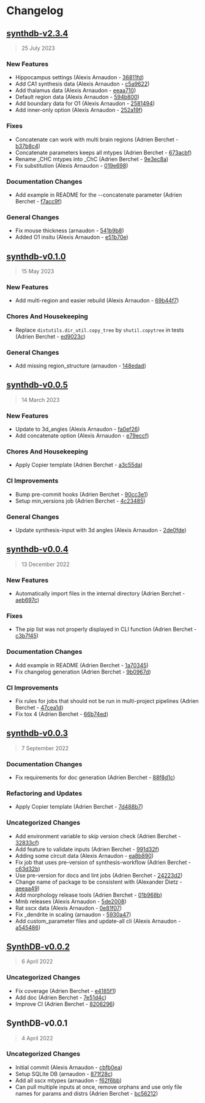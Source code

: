 # Changelog

## [synthdb-v2.3.4](https://bbpgitlab.epfl.ch/neuromath/synthdb/compare/synthdb-v0.1.0...synthdb-v2.3.4)

> 25 July 2023

### New Features

- Hippocampus settings (Alexis Arnaudon - [36811fd](https://bbpgitlab.epfl.ch/neuromath/synthdb/commit/36811fd733085696776c0d8183e470bff98fd9b5))
- Add CA1 synthesis data (Alexis Arnaudon - [c5a9622](https://bbpgitlab.epfl.ch/neuromath/synthdb/commit/c5a9622b35b0269c9ef58185c4de88654617b0f0))
- Add thalamus data (Alexis Arnaudon - [eeaa710](https://bbpgitlab.epfl.ch/neuromath/synthdb/commit/eeaa710b30c923d86db96433666e1621880e3a44))
- Default region data (Alexis Arnaudon - [594b800](https://bbpgitlab.epfl.ch/neuromath/synthdb/commit/594b8009cb997959aeca2acb6f017518846872e5))
- Add boundary data for O1 (Alexis Arnaudon - [2581494](https://bbpgitlab.epfl.ch/neuromath/synthdb/commit/2581494382ecdfd231923d48d92bdf6fc7a3a682))
- Add inner-only option (Alexis Arnaudon - [252a19f](https://bbpgitlab.epfl.ch/neuromath/synthdb/commit/252a19fad373ac8845e52c7cf72801425b8fd66a))

### Fixes

- Concatenate can work with multi brain regions (Adrien Berchet - [b37b8c4](https://bbpgitlab.epfl.ch/neuromath/synthdb/commit/b37b8c447cce59db3e00543d8cbf6fe31872dd68))
- Concatenate parameters keeps all mtypes (Adrien Berchet - [673acbf](https://bbpgitlab.epfl.ch/neuromath/synthdb/commit/673acbff112ce4c980e9f4cc6dd2eaf7b276eca9))
- Rename _CHC mtypes into _ChC (Adrien Berchet - [9e3ec8a](https://bbpgitlab.epfl.ch/neuromath/synthdb/commit/9e3ec8a844605cc49867fe7c85b69c2a25dca44b))
- Fix substitution (Alexis Arnaudon - [019e698](https://bbpgitlab.epfl.ch/neuromath/synthdb/commit/019e6982d52a66ff553790fbf38fa2f971048c34))

### Documentation Changes

- Add example in README for the --concatenate parameter (Adrien Berchet - [f7acc9f](https://bbpgitlab.epfl.ch/neuromath/synthdb/commit/f7acc9f76ae6a4f504e625a1e106ad15f548775b))

### General Changes

- Fix mouse thickness (arnaudon - [541b9b8](https://bbpgitlab.epfl.ch/neuromath/synthdb/commit/541b9b8e81038f7f126dd2d22dad5b7efdc95a29))
- Added O1 insitu (Alexis Arnaudon - [e51b70e](https://bbpgitlab.epfl.ch/neuromath/synthdb/commit/e51b70ebd7280426da968875d39b6828196a3490))

## [synthdb-v0.1.0](https://bbpgitlab.epfl.ch/neuromath/synthdb/compare/synthdb-v0.0.5...synthdb-v0.1.0)

> 15 May 2023

### New Features

- Add multi-region and easier rebuild (Alexis Arnaudon - [69b44f7](https://bbpgitlab.epfl.ch/neuromath/synthdb/commit/69b44f7d13fd0652e248319b5d3d29615b425d09))

### Chores And Housekeeping

- Replace `distutils.dir_util.copy_tree` by `shutil.copytree` in tests (Adrien Berchet - [ed9023c](https://bbpgitlab.epfl.ch/neuromath/synthdb/commit/ed9023c1b621f59b4edaf0160c7245ea6fb1763d))

### General Changes

- Add missing region_structure (arnaudon - [148edad](https://bbpgitlab.epfl.ch/neuromath/synthdb/commit/148edade386f8b0a6955014de3db73f0df54d95a))

## [synthdb-v0.0.5](https://bbpgitlab.epfl.ch/neuromath/synthdb/compare/synthdb-v0.0.4...synthdb-v0.0.5)

> 14 March 2023

### New Features

- Update to 3d_angles (Alexis Arnaudon - [fa0ef26](https://bbpgitlab.epfl.ch/neuromath/synthdb/commit/fa0ef26ab8d6594f48b414ad2ff4d16d5300cbbe))
- Add concatenate option (Alexis Arnaudon - [e79eccf](https://bbpgitlab.epfl.ch/neuromath/synthdb/commit/e79eccfe80c63a8762aa5a9e94b4756876069c99))

### Chores And Housekeeping

- Apply Copier template (Adrien Berchet - [a3c55da](https://bbpgitlab.epfl.ch/neuromath/synthdb/commit/a3c55da4e078f4c393def5f70f0dea330a813b30))

### CI Improvements

- Bump pre-commit hooks (Adrien Berchet - [90cc3e1](https://bbpgitlab.epfl.ch/neuromath/synthdb/commit/90cc3e14eed528f0c7de2391b9f9e90786b8a734))
- Setup min_versions job (Adrien Berchet - [4c23485](https://bbpgitlab.epfl.ch/neuromath/synthdb/commit/4c23485bebcfb4cdcf3fa9df080109fbe73bd1fc))

### General Changes

- Update synthesis-input with 3d angles (Alexis Arnaudon - [2de0fde](https://bbpgitlab.epfl.ch/neuromath/synthdb/commit/2de0fde9391b827edd61b0d43a7ee0ca3866e24b))

## [synthdb-v0.0.4](https://bbpgitlab.epfl.ch/neuromath/synthdb/compare/synthdb-v0.0.3...synthdb-v0.0.4)

> 13 December 2022

### New Features

- Automatically import files in the internal directory (Adrien Berchet - [aeb697c](https://bbpgitlab.epfl.ch/neuromath/synthdb/commit/aeb697cd8b8fcb0dfe0464ed541bdf8b67bf72cb))

### Fixes

- The pip list was not properly displayed in CLI function (Adrien Berchet - [c3b7f45](https://bbpgitlab.epfl.ch/neuromath/synthdb/commit/c3b7f4519f0dff83b2ee04e5856fbdcc40b6fcd4))

### Documentation Changes

- Add example in README (Adrien Berchet - [1a70345](https://bbpgitlab.epfl.ch/neuromath/synthdb/commit/1a7034546a5803a3f4e94c6c3583b1b4d0ac9d60))
- Fix changelog generation (Adrien Berchet - [9b0967d](https://bbpgitlab.epfl.ch/neuromath/synthdb/commit/9b0967d8c95f0f5fb12d109c3d2d52d7559d3936))

### CI Improvements

- Fix rules for jobs that should not be run in multi-project pipelines (Adrien Berchet - [47cea1d](https://bbpgitlab.epfl.ch/neuromath/synthdb/commit/47cea1dafb43740249143088907d01bb9b22423c))
- Fix tox 4 (Adrien Berchet - [66b74ed](https://bbpgitlab.epfl.ch/neuromath/synthdb/commit/66b74ed7202cbf392012d622e271deec26e76479))

<!-- auto-changelog-above -->

## [synthdb-v0.0.3](https://bbpgitlab.epfl.ch/neuromath/synthdb/compare/SynthDB-v0.0.2...synthdb-v0.0.3)

> 7 September 2022

### Documentation Changes

- Fix requirements for doc generation (Adrien Berchet - [88f8d1c](https://bbpgitlab.epfl.ch/neuromath/synthdb/commit/88f8d1cb73947327c7d423d7b42a06b40865ab4e))

### Refactoring and Updates

- Apply Copier template (Adrien Berchet - [7d488b7](https://bbpgitlab.epfl.ch/neuromath/synthdb/commit/7d488b7b46fc23c6046105d78c463b9f670e37be))

### Uncategorized Changes

- Add environment variable to skip version check (Adrien Berchet - [32833cf](https://bbpgitlab.epfl.ch/neuromath/synthdb/commit/32833cfd34ca452250198285f5980bde1f7ade3a))
- Add feature to validate inputs (Adrien Berchet - [991d32f](https://bbpgitlab.epfl.ch/neuromath/synthdb/commit/991d32f2b99ad3a78ab4fbcc79b184e842cf280a))
- Adding some circuit data (Alexis Arnaudon - [ea8b890](https://bbpgitlab.epfl.ch/neuromath/synthdb/commit/ea8b8902d7feea28d7d58da54661c7a13b0be289))
- Fix job that uses pre-version of synthesis-workflow (Adrien Berchet - [c63d32b](https://bbpgitlab.epfl.ch/neuromath/synthdb/commit/c63d32bfe2babd36ad1ffc7b01044ad87a59284e))
- Use pre-version for docs and lint jobs (Adrien Berchet - [24223d2](https://bbpgitlab.epfl.ch/neuromath/synthdb/commit/24223d2d8195c02c24388568247419b959f67d6d))
- Change name of package to be consistent with (Alexander Dietz - [aeeaa49](https://bbpgitlab.epfl.ch/neuromath/synthdb/commit/aeeaa4981de2a130d9b096b63ce044de3bd43b83))
- Add morphology release tools (Adrien Berchet - [01b968b](https://bbpgitlab.epfl.ch/neuromath/synthdb/commit/01b968bc137174282268ea47ec9dea4eed618b91))
- Mmb releases (Alexis Arnaudon - [5de2008](https://bbpgitlab.epfl.ch/neuromath/synthdb/commit/5de20088ea87311e14852fa55d8f553ca5a7e1b1))
- Rat sscx data (Alexis Arnaudon - [0e81f07](https://bbpgitlab.epfl.ch/neuromath/synthdb/commit/0e81f07824cbf4db5aea69e0aa525bb33e76353b))
- Fix _dendrite in scaling (arnaudon - [5930a47](https://bbpgitlab.epfl.ch/neuromath/synthdb/commit/5930a47e99aae3eb75889280d1cc7789cc097c0f))
- Add custom_parameter files and update-all cli (Alexis Arnaudon - [a545486](https://bbpgitlab.epfl.ch/neuromath/synthdb/commit/a545486046761c46da65cf52ef2dbaab41feb868))

## [SynthDB-v0.0.2](https://bbpgitlab.epfl.ch/neuromath/synthdb/compare/SynthDB-v0.0.1...SynthDB-v0.0.2)

> 6 April 2022

### Uncategorized Changes

- Fix coverage (Adrien Berchet - [e4185f1](https://bbpgitlab.epfl.ch/neuromath/synthdb/commit/e4185f17ed87ce9948a137b4e22a7dacb605b0c8))
- Add doc (Adrien Berchet - [7e51d4c](https://bbpgitlab.epfl.ch/neuromath/synthdb/commit/7e51d4cf554280a081516753cb1039f615f9bdfc))
- Improve CI (Adrien Berchet - [8206296](https://bbpgitlab.epfl.ch/neuromath/synthdb/commit/82062968dff18417234ff60b5a6a34add1638f39))

## SynthDB-v0.0.1

> 4 April 2022

### Uncategorized Changes

- Initial commit (Alexis Arnaudon - [cbfb0ea](https://bbpgitlab.epfl.ch/neuromath/synthdb/commit/cbfb0ea42b3953995d2c7eb48069ad5e2864e985))
- Setup SQLIte DB (arnaudon - [871f28c](https://bbpgitlab.epfl.ch/neuromath/synthdb/commit/871f28cc7bc6db33171823d225a18ff348102391))
- Add all sscx mtypes (arnaudon - [f62f6bb](https://bbpgitlab.epfl.ch/neuromath/synthdb/commit/f62f6bb060686de412f3e58ae2bcbaa7365cb749))
- Can pull multiple inputs at once, remove orphans and use only file names for params and distrs (Adrien Berchet - [bc56212](https://bbpgitlab.epfl.ch/neuromath/synthdb/commit/bc56212c8b7ecba642a17d327346b7491cffe120))
